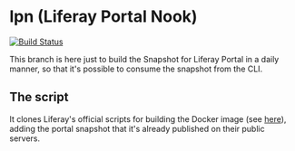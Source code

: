 # lpn (Liferay Portal Nook)

[![Build Status](https://travis-ci.org/mdelapenya/lpn.svg?branch=portal-snapshots)](https://travis-ci.org/mdelapenya/lpn)

This branch is here just to build the Snapshot for Liferay Portal in a daily manner, so that it's possible to consume the snapshot from the CLI.

## The script
It clones Liferay's official scripts for building the Docker image (see [here](https://github.com/liferay/liferay-docker)), adding the portal snapshot that it's already published on their public servers.
